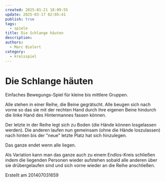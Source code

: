 ```yaml
---
created: 2025-01-21 18:09:55
update: 2025-03-17 02:05:41
publish: true
tags:
  - spiele
title: Die Schlange häuten
description: 
authors:
  - Marc Bielert
category:
  - kreisspiel
---
```


# Die Schlange häuten

Einfaches Bewegungs-Spiel für kleine bis mittlere Gruppen.

Alle stehen in einer Reihe, die Beine gegrätscht.
Alle beugen sich nach vorne so das sie mit der rechten Hand durch ihre eigenen Beine hindurch die linke Hand des Hintermannes fassen können.

Der letzte in der Reihe legt sich zu Boden (die Hände können losgelassen werden).
Die anderen laufen nun gemeinsam (ohne die Hände loszulassen) nach hinten bis der "neue" letzte Platz hat sich hinzulegen.

Das ganze endet  wenn alle liegen.

Als Variation kann man das ganze auch zu einem Endlos-Kreis schließen indem die liegenden Personen wieder aufstehen sobald alle anderen über sie drübergelaufen sind und sich vorne wieder an die Reihe anschließen.

Erstellt am    201407031659

